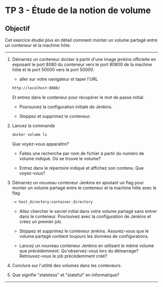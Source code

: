 # TP 3 - Étude de la notion de volume

## Objectif

Cet exercice étudie plus en détail comment monter un volume partagé entre un conteneur et la machine hôte.

***

1. Démarrez un conteneur docker à partir d'une image jenkins officielle en exposant le port 8080 du conteneur vers le port 80800 de la machine hôte et le port 50000 vers le port 50000.
   - aller sur votre navigateur et taper l'URL

   ```html
   http://localhost:8080/
   ```

   Et entrez dans le conteneur pour récupérer le mot de passe initial.

   - Poursuivez la configuration initiale de Jenkins.

   - Stoppez et supprimez le conteneur.

1. Lancez la commande

   ```bash
   docker volume ls
   ```

   Que voyez-vous apparaître?

   - Faites une recherche par nom de fichier à partir du numéro de volume indiqué. Où se trouve le volume?

   - Entrez dans le répertoire indiqué et affichez son contenu. Que voyez-vous?

1. Démarrez un nouveau conteneur Jenkins en ajoutant un flag pour monter un volume partagé entre le conteneur et la machine hôte avec le flag

   ```bash
   -v host_directory:container_directory
   ```

   - Allez chercher le secret initial dans votre volume partagé sans entrer dans le conteneur. Poursuivez avec la configuration de Jenkins et créez un premier job.

   - Stoppez et supprimez le conteneur jenkins. Assurez-vous que le volume partagé contient toujours les données de configurations.

   - Lancez un nouveau conteneur Jenkins en utilisant le même volume que précédemment. Qu'observez-vous lors du démarrage? Retrouvez-vous le job précédemment créé?

1. Conclure sur l'utilité des volumes dans les conteneurs.

1. Que signifie "stateless" et "stateful" en informatique?

***

